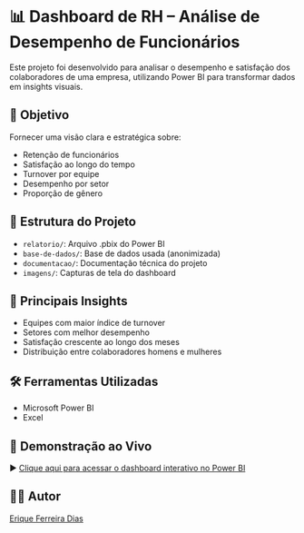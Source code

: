 # 📊 Dashboard de RH – Análise de Desempenho de Funcionários

Este projeto foi desenvolvido para analisar o desempenho e satisfação dos colaboradores de uma empresa, utilizando Power BI para transformar dados em insights visuais.

## 📌 Objetivo
Fornecer uma visão clara e estratégica sobre:
- Retenção de funcionários
- Satisfação ao longo do tempo
- Turnover por equipe
- Desempenho por setor
- Proporção de gênero

## 📁 Estrutura do Projeto
- `relatorio/`: Arquivo .pbix do Power BI
- `base-de-dados/`: Base de dados usada (anonimizada)
- `documentacao/`: Documentação técnica do projeto
- `imagens/`: Capturas de tela do dashboard

## 🧠 Principais Insights
- Equipes com maior índice de turnover
- Setores com melhor desempenho
- Satisfação crescente ao longo dos meses
- Distribuição entre colaboradores homens e mulheres

## 🛠️ Ferramentas Utilizadas
- Microsoft Power BI
- Excel

## 🔗 Demonstração ao Vivo

▶️ [Clique aqui para acessar o dashboard interativo no Power BI](https://app.powerbi.com/view?r=eyJrIjoiMWZmY2ViYTItNmZhYS00M2MzLTgyNWEtYzc5YzE3YzIwZjM3IiwidCI6ImNlMGZiOTYzLWM2ZjctNDU2Yi04OTI2LTQ5OWY0MDUxODcyMyJ9)


## 🧑‍💼 Autor
[Erique Ferreira Dias]([www.linkedin.com/in/erique-ferreira-6451382a2](https://www.linkedin.com/in/erique-ferreira-6451382a2/))  
